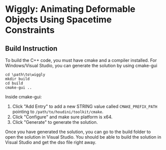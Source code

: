 # Wiggly: Animating Deformable Objects Using Spacetime Constraints

## Build Instruction
To build the C++ code, you must have cmake and a compiler installed.
For Windows/Visual Studio, you can generate the solution by using cmake-gui

```
cd \path\to\wiggly
mkdir build
cd build
cmake-gui ..
```

Inside cmake-gui: 
1. Click "Add Entry" to add a new STRING value called `CMAKE_PREFIX_PATH` pointing to `/path/to/houdini/toolkit/cmake`.
2. Click "Configure" and make sure platform is x64.
3. Click "Generate" to generate the solution.

Once you have generated the solution, you can go to the build folder to open the solution in Visual Studio.
You should be able to build the solution in Visual Studio and get the dso file right away.
